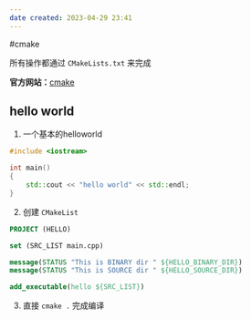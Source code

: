 ```yaml
---
date created: 2023-04-29 23:41
---
```


#cmake

所有操作都通过 `CMakeLists.txt` 来完成

**官方网站：**[cmake](https://www.cmake.org)

## hello world

1. 一个基本的helloworld

```c++
#include <iostream>

int main()
{
    std::cout << "hello world" << std::endl;
}
```

2. 创建 `CMakeList`

```cmake
PROJECT (HELLO)

set (SRC_LIST main.cpp)

message(STATUS "This is BINARY dir " ${HELLO_BINARY_DIR})
message(STATUS "This is SOURCE dir " ${HELLO_SOURCE_DIR})

add_executable(hello ${SRC_LIST})
```

3. 直接 `cmake .`  完成编译


